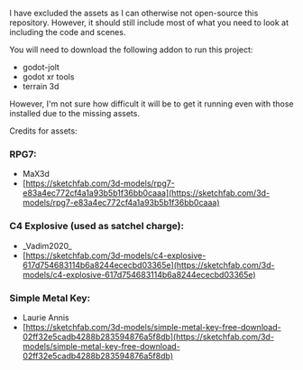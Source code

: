 I have excluded the assets as I can otherwise not open-source this repository. However, it should still include most of what you need to look at including the code and scenes.

You will need to download the following addon to run this project:
- godot-jolt
- godot xr tools
- terrain 3d

However, I'm not sure how difficult it will be to get it running even with those installed due to the missing assets.

Credits for assets:

### RPG7:
- MaX3d
- [https://sketchfab.com/3d-models/rpg7-e83a4ec772cf4a1a93b5b1f36bb0caaa](https://sketchfab.com/3d-models/rpg7-e83a4ec772cf4a1a93b5b1f36bb0caaa)

### C4 Explosive (used as satchel charge):
- \_Vadim2020\_
- [https://sketchfab.com/3d-models/c4-explosive-617d754683114b6a8244ececbd03365e](https://sketchfab.com/3d-models/c4-explosive-617d754683114b6a8244ececbd03365e)

### Simple Metal Key:
- Laurie Annis
- [https://sketchfab.com/3d-models/simple-metal-key-free-download-02ff32e5cadb4288b283594876a5f8db](https://sketchfab.com/3d-models/simple-metal-key-free-download-02ff32e5cadb4288b283594876a5f8db)
